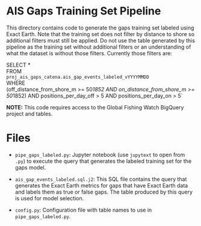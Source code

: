 # AIS Gaps Training Set Pipeline

This directory contains code to generate the gaps training set labeled using Exact Earth. Note that the training set does not filter by distance to shore so additional filters must still be applied. Do not use the table generated by this pipeline as the training set without additional filters or an understanding of what the dataset is without those filters. Currently those filters are:

SELECT *  
FROM  
  `proj_ais_gaps_catena.ais_gap_events_labeled_vYYYYMMDD`   
WHERE  
  (off_distance_from_shore_m >= 50*1852 AND on_distance_from_shore_m >= 50*1852)
  AND positions_per_day_off > 5 AND positions_per_day_on > 5`

**NOTE:** This code requires access to the Global Fishing Watch BigQuery project and tables.

# Files

+ `pipe_gaps_labeled.py`: Jupyter notebook (use `jupytext` to open from `.py`) to execute the query that generates the labeled training set for the gaps model.

+ `ais_gap_events_labeled.sql.j2`: This SQL file contains the query that generates the Exact Earth metrics for gaps that have Exact Earth data and labels them as true or false gaps. The table produced by this query is used for model selection.

+ `config.py`: Configuration file with table names to use in `pipe_gaps_labeled.py`.
  
